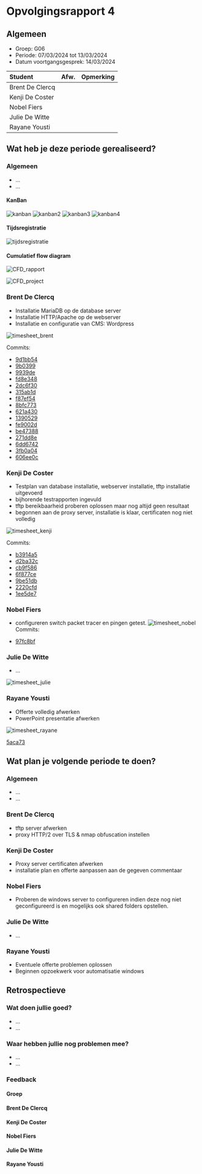 # Opvolgingsrapport 4

## Algemeen

- Groep: G06
- Periode: 07/03/2024 tot 13/03/2024
- Datum voortgangsgesprek: 14/03/2024

| Student         | Afw. | Opmerking |
| :-------------- | :--: | :-------- |
| Brent De Clercq |      |           |
| Kenji De Coster |      |           |
| Nobel Fiers     |      |           |
| Julie De Witte  |      |           |
| Rayane Yousti   |      |           |

## Wat heb je deze periode gerealiseerd?

### Algemeen

- ...
- ...

#### KanBan

<!-- Voeg hier een screenshot toe van de huidige toestand van het kanban bord. -->

![kanban](./img/kanban.png)
![kanban2](./img/kanban2.png)
![kanban3](./img/kanban3.png)
![kanban4](./img/kanban4.png)

#### Tijdsregistratie

<!-- Voeg hier een screenshot toe van het teamoverzicht van de tijdregistratie, met totaal per student en team -->

![tijdsregistratie](./img/tijdsregistratie.png)

#### Cumulatief flow diagram

<!-- Voeg hier een screenshot toe van het cumulatief flow diagram voor de periode van het rapport. -->

![CFD_rapport](./img/CFD_rapport.png)

<!-- Voeg hier een screenshot toe van het cumulatief flow diagram voor de volledige periode van het project. -->

![CFD_project](./img/CFD_project.png)

### Brent De Clercq

<!-- Voeg hier een overzicht toe van gerealiseerde taken inclusief links naar relevante commits/documenten. -->

- Installatie MariaDB op de database server
- Installatie HTTP/Apache op de webserver
- Installatie en configuratie van CMS: Wordpress

![timesheet_brent](./img/timesheet_brent.png)

Commits:

- [9d1bb54](https://github.com/HoGentTIN/sep2324-gent-g06/commit/9d1bb5483e52ce69117b9d99b9f780f19871b8e7)
- [9b0399](https://github.com/HoGentTIN/sep2324-gent-g06/commit/9b039910c033ef4c5ba8710f61cd6ba53aaef37e)
- [9939de](https://github.com/HoGentTIN/sep2324-gent-g06/commit/9939def32cb12d2ed1ccd7ee27248fa565ca6e45)
- [fd8e348](https://github.com/HoGentTIN/sep2324-gent-g06/commit/fd8e34845e4c849dc8da0e037d01db4e96276ec5)
- [2dc6f30](https://github.com/HoGentTIN/sep2324-gent-g06/commit/2dc6f3069e9c1ebff158d6cae1a1fa94455e5a4a)
- [315ab1d](https://github.com/HoGentTIN/sep2324-gent-g06/commit/315ab1dc29a557f953b8881f4f506c470fb6a8dc)
- [f87ef54](https://github.com/HoGentTIN/sep2324-gent-g06/commit/f87ef54fabcbfa615870e154d4282ce6465c195e)
- [8bfc773](https://github.com/HoGentTIN/sep2324-gent-g06/commit/8bfc773cf69b84eec9d9056284348a9ee559e03d)
- [621a430](https://github.com/HoGentTIN/sep2324-gent-g06/commit/621a4301b67351e8df036e165d0270ddd2bf0dff)
- [1390529](https://github.com/HoGentTIN/sep2324-gent-g06/commit/13905292357c78c0ffea8fcac64f1c44254c0e76)
- [fe9002d](https://github.com/HoGentTIN/sep2324-gent-g06/commit/fe9002dccf5343304a077737388fb228b3fb6873)
- [be47388](https://github.com/HoGentTIN/sep2324-gent-g06/commit/be473885c14f4bba42659ca92d3b607a98b2b111)
- [271dd8e](https://github.com/HoGentTIN/sep2324-gent-g06/commit/271dd8e1360fe7b08c1015cab4f02b71c70b6068)
- [6dd6742](https://github.com/HoGentTIN/sep2324-gent-g06/commit/6dd674214f1748c0cf8bb5b83f128401eb58b5f4)
- [3fb0a04](https://github.com/HoGentTIN/sep2324-gent-g06/commit/3fb0a048d9155eb0ed4310649af5169451cef7ae)
- [606ee0c](https://github.com/HoGentTIN/sep2324-gent-g06/commit/606ee0cb37d563066b91eb8d1d97dead99cc0f52)

<!-- Voeg hier een screenshot van het individueel tijdregistratierapport, met overzicht van elke taak en bijhorende uren. -->

### Kenji De Coster

<!-- Voeg hier een overzicht toe van gerealiseerde taken inclusief links naar relevante commits/documenten. -->

- Testplan van database installatie, webserver installatie, tftp installatie uitgevoerd
- bijhorende testrapporten ingevuld
- tftp bereikbaarheid proberen oplossen maar nog altijd geen resultaat
- begonnen aan de proxy server, installatie is klaar, certificaten nog niet volledig

![timesheet_kenji](./img/timesheet_kenji.png)

Commits:

- [b3914a5](https://github.com/HoGentTIN/sep2324-gent-g06/commit/b3914a5f4857430ba7624ef689ffbc5a92ba1d13)
- [d2ba32c](https://github.com/HoGentTIN/sep2324-gent-g06/commit/d2ba32c5314f291ee16b81355cc7dcdd3a1552df)
- [cb9f586](https://github.com/HoGentTIN/sep2324-gent-g06/commit/cb9f586f1f78537a70caec7642fa8e71a3caf71d)
- [6f877ce](https://github.com/HoGentTIN/sep2324-gent-g06/commit/6f877cec87d7c6b5f4f0b868f9c0884a6678d7f7)
- [9be51db](https://github.com/HoGentTIN/sep2324-gent-g06/commit/9be51db128b6f58d5cdfbe63775587d5b48f04c5)
- [2220cfd](https://github.com/HoGentTIN/sep2324-gent-g06/commit/2220cfd9179402d8c1e0aa470d806ab46682891c)
- [1ee5de7](https://github.com/HoGentTIN/sep2324-gent-g06/commit/1ee5de737e49c2cddda74f8117e511145ec4e231)

<!-- Voeg hier een screenshot van het individueel tijdregistratierapport, met overzicht van elke taak en bijhorende uren. -->

### Nobel Fiers

<!-- Voeg hier een overzicht toe van gerealiseerde taken inclusief links naar relevante commits/documenten. -->

- configureren switch packet tracer en pingen getest.
  ![timesheet_nobel](./img/timesheet_nobel.png)
  Commits:

- [97fc8bf](https://github.com/HoGentTIN/sep2324-gent-g06/pull/35/commits/97fc8bf6fdf881a577fc0f0f97e6eca5d0f1ccb9)

<!-- Voeg hier een screenshot van het individueel tijdregistratierapport, met overzicht van elke taak en bijhorende uren. -->

### Julie De Witte

<!-- Voeg hier een overzicht toe van gerealiseerde taken inclusief links naar relevante commits/documenten. -->

- ...

![timesheet_julie](./img/timesheet_julie.png)

<!-- Voeg hier een screenshot van het individueel tijdregistratierapport, met overzicht van elke taak en bijhorende uren. -->

### Rayane Yousti

<!-- Voeg hier een overzicht toe van gerealiseerde taken inclusief links naar relevante commits/documenten. -->

- Offerte volledig afwerken
- PowerPoint presentatie afwerken

![timesheet_rayane](./img/timesheet_rayane.png)

<!-- Voeg hier een screenshot van het individueel tijdregistratierapport, met overzicht van elke taak en bijhorende uren. -->

[5aca73](https://github.com/HoGentTIN/sep2324-gent-g06/pull/35/commits/5aca73382efcf851edee89f28931a24294c46f9c)
## Wat plan je volgende periode te doen?

### Algemeen

<!-- Voeg hier de doelstellingen toe voor volgende periode. -->

- ...
- ...

### Brent De Clercq

<!-- Voeg hier de individuele doelstellingen toe voor volgende periode. -->

- tftp server afwerken
- proxy HTTP/2 over TLS & nmap obfuscation instellen

### Kenji De Coster

<!-- Voeg hier de individuele doelstellingen toe voor volgende periode. -->

- Proxy server certificaten afwerken
- installatie plan en offerte aanpassen aan de gegeven commentaar

### Nobel Fiers

<!-- Voeg hier de individuele doelstellingen toe voor volgende periode. -->

- Proberen de windows server to configureren indien deze nog niet geconfigureerd is en mogelijks ook shared folders opstellen.

### Julie De Witte

<!-- Voeg hier de individuele doelstellingen toe voor volgende periode. -->

- ...

### Rayane Yousti

<!-- Voeg hier de individuele doelstellingen toe voor volgende periode. -->

- Eventuele offerte problemen oplossen
- Beginnen opzoekwerk voor automatisatie windows 

## Retrospectieve

### Wat doen jullie goed?

<!-- Voeg hier zaken toe die jullie goed doen naar het proces toe. -->

- ...
- ...

### Waar hebben jullie nog problemen mee?

<!-- Voeg hier zaken toe die volgens jullie beter kunnen naar het proces toe. -->

- ...
- ...

### Feedback

#### Groep

#### Brent De Clercq

#### Kenji De Coster

#### Nobel Fiers

#### Julie De Witte

#### Rayane Yousti
